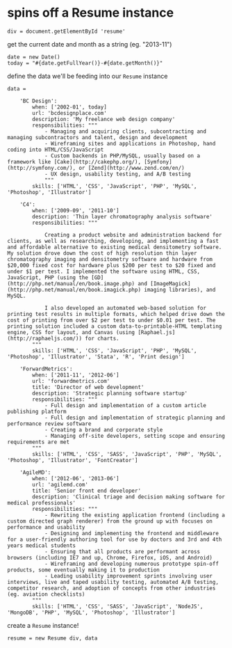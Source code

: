 spins off a Resume instance
===========================

	div = document.getElementById 'resume'

get the current date and month as a string (eg. "2013-11")
	
	date = new Date()
	today = "#{date.getFullYear()}-#{date.getMonth()}"

define the data we'll be feeding into our `Resume` instance

	data =

		'BC Design':
			when: ['2002-01', today]
			url: 'bcdesignplace.com'
			description: 'My freelance web design company'
			responsibilities: """
				- Managing and acquiring clients, subcontracting and managing subcontractors and talent, design and development
				- Wireframing sites and applications in Photoshop, hand coding into HTML/CSS/JavaScript
				- Custom backends in PHP/MySQL, usually based on a framework like [Cake](http://cakephp.org/), [Symfony](http://symfony.com/), or [Zend](http://www.zend.com/en/)
				- UX design, usability testing, and A/B testing
				"""
			skills: ['HTML', 'CSS', 'JavaScript', 'PHP', 'MySQL', 'Photoshop', 'Illustrator']

		'C4':
			when: ['2009-09', '2011-10']
			description: 'Thin layer chromatography analysis software'
			responsibilities: """

				Creating a product website and administration backend for clients, as well as researching, developing, and implementing a fast and affordable alternative to existing medical densitometry software. My solution drove down the cost of high resolution thin layer chromatography imaging and densitometry software and hardware from $20,000 fixed cost for hardware plus $200 per test to $20 fixed and under $1 per test. I implemented the software using HTML, CSS, JavaScript, PHP (using the [GD](http://php.net/manual/en/book.image.php) and [ImageMagick](http://php.net/manual/en/book.imagick.php) imaging libraries), and MySQL.

				I also developed an automated web-based solution for printing test results in multiple formats, which helped drive down the cost of printing from over $2 per test to under $0.01 per test. The printing solution included a custom data-to-printable-HTML templating engine, CSS for layout, and Canvas (using [Raphael.js](http://raphaeljs.com/)) for charts.
			"""
			skills: ['HTML', 'CSS', 'JavaScript', 'PHP', 'MySQL', 'Photoshop', 'Illustrator', 'Stata', 'R', 'Print design']

		'ForwardMetrics':
			when: ['2011-11', '2012-06']
			url: 'forwardmetrics.com'
			title: 'Director of web development'
			description: 'Strategic planning software startup'
			responsibilities: """
				- Full design and implementation of a custom article publishing platform
				- Full design and implementation of strategic planning and performance review software
				- Creating a brand and corporate style
				- Managing off-site developers, setting scope and ensuring requirements are met
			"""
			skills: ['HTML', 'CSS', 'SASS', 'JavaScript', 'PHP', 'MySQL', 'Photoshop', 'Illustrator', 'FontCreator']

		'AgileMD':
			when: ['2012-06', '2013-06']
			url: 'agilemd.com'
			title: 'Senior front end developer'
			description: 'Clinical triage and decision making software for medical professionals'
			responsibilities: """
				- Rewriting the existing application frontend (including a custom directed graph renderer) from the ground up with focuses on performance and usability
				- Designing and implementing the frontend and middleware for a user-friendly authoring tool for use by doctors and 3rd and 4th years medical students
				- Ensuring that all products are performant across browsers (including IE7 and up, Chrome, Firefox, iOS, and Android)
				- Wireframing and developing numerous prototype spin-off products, some eventually making it to production
				- Leading usability improvement sprints involving user interviews, live and taped usability testing, automated A/B testing, competitor research, and adoption of concepts from other industries (eg. aviation checklists)
			"""
			skills: ['HTML', 'CSS', 'SASS', 'JavaScript', 'NodeJS', 'MongoDB', 'PHP', 'MySQL', 'Photoshop', 'Illustrator']

create a `Resume` instance!

	resume = new Resume div, data